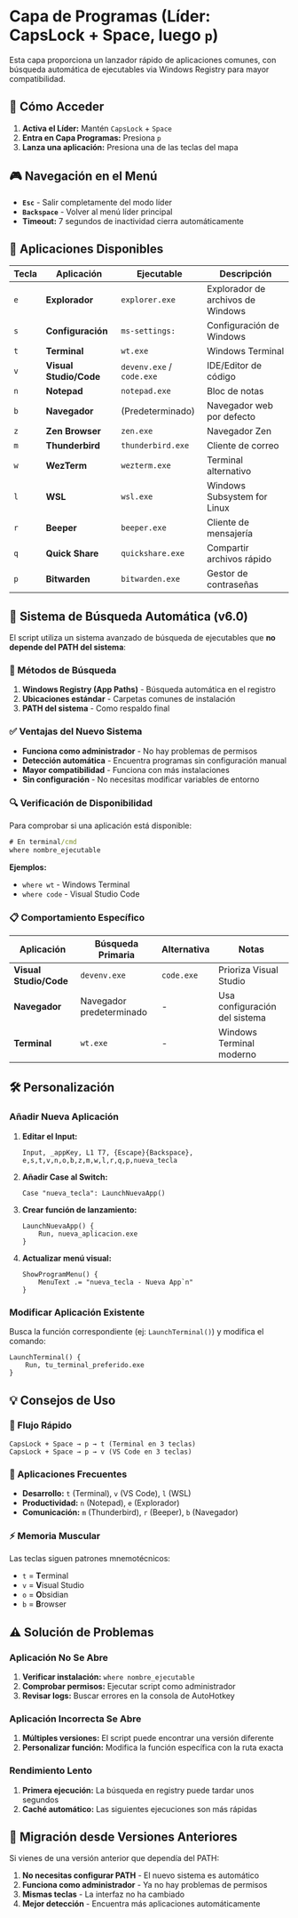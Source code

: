 # Capa de Programas (Líder: CapsLock + Space, luego `p`)

Esta capa proporciona un lanzador rápido de aplicaciones comunes, con búsqueda automática de ejecutables via Windows Registry para mayor compatibilidad.

## 🎯 Cómo Acceder

1. **Activa el Líder:** Mantén `CapsLock` + `Space`
2. **Entra en Capa Programas:** Presiona `p`
3. **Lanza una aplicación:** Presiona una de las teclas del mapa

## 🎮 Navegación en el Menú

- **`Esc`** - Salir completamente del modo líder
- **`Backspace`** - Volver al menú líder principal
- **Timeout:** 7 segundos de inactividad cierra automáticamente

## 🚀 Aplicaciones Disponibles

| Tecla | Aplicación | Ejecutable | Descripción |
|-------|------------|------------|-------------|
| `e` | **Explorador** | `explorer.exe` | Explorador de archivos de Windows |
| `s` | **Configuración** | `ms-settings:` | Configuración de Windows |
| `t` | **Terminal** | `wt.exe` | Windows Terminal |
| `v` | **Visual Studio/Code** | `devenv.exe` / `code.exe` | IDE/Editor de código |
| `n` | **Notepad** | `notepad.exe` | Bloc de notas |
| `b` | **Navegador** | (Predeterminado) | Navegador web por defecto |
| `z` | **Zen Browser** | `zen.exe` | Navegador Zen |
| `m` | **Thunderbird** | `thunderbird.exe` | Cliente de correo |
| `w` | **WezTerm** | `wezterm.exe` | Terminal alternativo |
| `l` | **WSL** | `wsl.exe` | Windows Subsystem for Linux |
| `r` | **Beeper** | `beeper.exe` | Cliente de mensajería |
| `q` | **Quick Share** | `quickshare.exe` | Compartir archivos rápido |
| `p` | **Bitwarden** | `bitwarden.exe` | Gestor de contraseñas |

## 🔧 Sistema de Búsqueda Automática (v6.0)

El script utiliza un sistema avanzado de búsqueda de ejecutables que **no depende del PATH del sistema**:

### 🎯 Métodos de Búsqueda
1. **Windows Registry (App Paths)** - Búsqueda automática en el registro
2. **Ubicaciones estándar** - Carpetas comunes de instalación
3. **PATH del sistema** - Como respaldo final

### ✅ Ventajas del Nuevo Sistema
- **Funciona como administrador** - No hay problemas de permisos
- **Detección automática** - Encuentra programas sin configuración manual
- **Mayor compatibilidad** - Funciona con más instalaciones
- **Sin configuración** - No necesitas modificar variables de entorno

### 🔍 Verificación de Disponibilidad

Para comprobar si una aplicación está disponible:

```cmd
# En terminal/cmd
where nombre_ejecutable
```

**Ejemplos:**
- `where wt` - Windows Terminal
- `where code` - Visual Studio Code

### 📋 Comportamiento Específico

| Aplicación | Búsqueda Primaria | Alternativa | Notas |
|------------|-------------------|-------------|--------|
| **Visual Studio/Code** | `devenv.exe` | `code.exe` | Prioriza Visual Studio |
| **Navegador** | Navegador predeterminado | - | Usa configuración del sistema |
| **Terminal** | `wt.exe` | - | Windows Terminal moderno |

## 🛠️ Personalización

### Añadir Nueva Aplicación

1. **Editar el Input:**
   ```autohotkey
   Input, _appKey, L1 T7, {Escape}{Backspace}, e,s,t,v,n,o,b,z,m,w,l,r,q,p,nueva_tecla
   ```

2. **Añadir Case al Switch:**
   ```autohotkey
   Case "nueva_tecla": LaunchNuevaApp()
   ```

3. **Crear función de lanzamiento:**
   ```autohotkey
   LaunchNuevaApp() {
       Run, nueva_aplicacion.exe
   }
   ```

4. **Actualizar menú visual:**
   ```autohotkey
   ShowProgramMenu() {
       MenuText .= "nueva_tecla - Nueva App`n"
   }
   ```

### Modificar Aplicación Existente

Busca la función correspondiente (ej: `LaunchTerminal()`) y modifica el comando:

```autohotkey
LaunchTerminal() {
    Run, tu_terminal_preferido.exe
}
```

## 💡 Consejos de Uso

### 🚀 Flujo Rápido
```
CapsLock + Space → p → t (Terminal en 3 teclas)
CapsLock + Space → p → v (VS Code en 3 teclas)
```

### 🎯 Aplicaciones Frecuentes
- **Desarrollo:** `t` (Terminal), `v` (VS Code), `l` (WSL)
- **Productividad:** `n` (Notepad), `e` (Explorador)
- **Comunicación:** `m` (Thunderbird), `r` (Beeper), `b` (Navegador)

### ⚡ Memoria Muscular
Las teclas siguen patrones mnemotécnicos:
- `t` = **T**erminal
- `v` = **V**isual Studio
- `o` = **O**bsidian
- `b` = **B**rowser

## ⚠️ Solución de Problemas

### Aplicación No Se Abre
1. **Verificar instalación:** `where nombre_ejecutable`
2. **Comprobar permisos:** Ejecutar script como administrador
3. **Revisar logs:** Buscar errores en la consola de AutoHotkey

### Aplicación Incorrecta Se Abre
1. **Múltiples versiones:** El script puede encontrar una versión diferente
2. **Personalizar función:** Modifica la función específica con la ruta exacta

### Rendimiento Lento
1. **Primera ejecución:** La búsqueda en registry puede tardar unos segundos
2. **Caché automático:** Las siguientes ejecuciones son más rápidas

## 🔄 Migración desde Versiones Anteriores

Si vienes de una versión anterior que dependía del PATH:

1. **No necesitas configurar PATH** - El nuevo sistema es automático
2. **Funciona como administrador** - Ya no hay problemas de permisos
3. **Mismas teclas** - La interfaz no ha cambiado
4. **Mejor detección** - Encuentra más aplicaciones automáticamente
